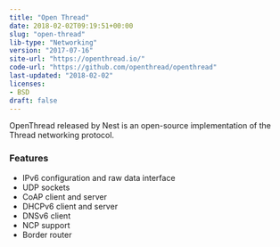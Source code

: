 ```yaml
---
title: "Open Thread"
date: 2018-02-02T09:19:51+00:00
slug: "open-thread"
lib-type: "Networking"
version: "2017-07-16"
site-url: "https://openthread.io/"
code-url: "https://github.com/openthread/openthread"
last-updated: "2018-02-02"
licenses: 
- BSD
draft: false
---
```

OpenThread released by Nest is an open-source implementation of the Thread networking protocol.

<!--more-->

### Features
- IPv6 configuration and raw data interface
- UDP sockets
- CoAP client and server
- DHCPv6 client and server
- DNSv6 client
- NCP support
- Border router

